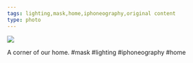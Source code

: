 ```yaml
---
tags: lighting,mask,home,iphoneography,original content
type: photo
---
```

<img src="http://25.media.tumblr.com/33123540f884e0deb2c580508411053d/tumblr_mi4c7t8nIs1rdkc0do1_1280.jpg" />

A corner of our home. #mask #lighting #iphoneography #home
